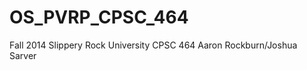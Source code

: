 OS_PVRP_CPSC_464
================
Fall 2014
Slippery Rock University
CPSC 464
Aaron Rockburn/Joshua Sarver





